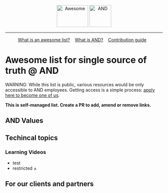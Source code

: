 <div align="center">
	<img width="100" height="70" src="https://raw.githubusercontent.com/sindresorhus/awesome/master/media/logo.svg?sanitize=true" alt="Awesome"/>
	<img width="70" height="70" src="https://avatars0.githubusercontent.com/u/8202123?s=200&v=4" alt="AND"/>
</div>
<hr/>
<p align="center">
	<a href="https://github.com/sindresorhus/awesome/blob/master/awesome.md">What is an awesome list?</a>&nbsp;&nbsp;&nbsp;
	<a href="https://www.glassdoor.co.uk/Overview/Working-at-AND-Digital-EI_IE1024275.11,22.htm">What is AND?</a>&nbsp;&nbsp;&nbsp;
	<a href="https://github.com/sindresorhus/awesome/blob/master/contributing.md">Contribution guide</a>&nbsp;&nbsp;&nbsp;
</p>


# Awesome list for single source of truth @ AND
WARNING: While this list is public, various resources would be only accessible to AND employees. Getting access is a simple process: [apply here to become one of us](https://and.digital/join-us/).

**This is self-managed list. Create a PR to add, amend or remove links.**

## AND Values

## Techincal topics

### Learning Videos
 - test 
 - restricted <img width="10" height="10" src="https://avatars0.githubusercontent.com/u/8202123?s=200&v=4" alt="AND only"/>


## For our clients and partners
